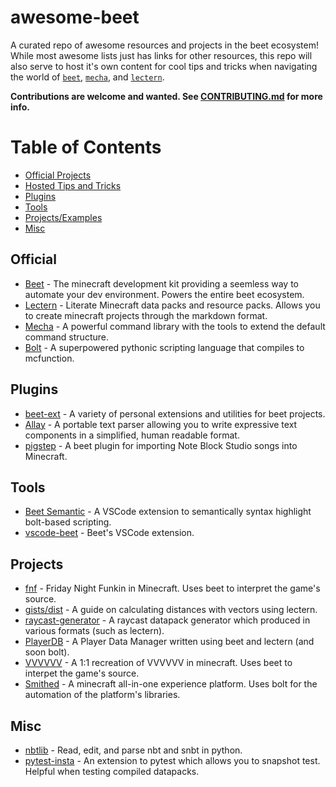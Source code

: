 # awesome-beet
A curated repo of awesome resources and projects in the beet ecosystem! While most awesome lists just has links for other resources, this repo will also serve to host it's own content for cool tips and tricks when navigating the world of [`beet`](https://github.com/mcbeet/beet), [`mecha`](https://github.com/mcbeet/mecha), and [`lectern`](https://github.com/mcbeet/lectern).

**Contributions are welcome and wanted. See [CONTRIBUTING.md](CONTRIBUTING.md) for more info.**

# Table of Contents

- [Official Projects](#official)
- [Hosted Tips and Tricks](resources)
- [Plugins](#plugins)
- [Tools](#tools)
- [Projects/Examples](#projects)
- [Misc](#misc)


## Official

- [Beet](https://github.com/mcbeet/beet) - The minecraft development kit providing a seemless way to automate your dev environment. Powers the entire beet ecosystem.
- [Lectern](https://github.com/mcbeet/lectern) - Literate Minecraft data packs and resource packs. Allows you to create minecraft projects through the markdown format.
- [Mecha](https://github.com/mcbeet/mecha) - A powerful command library with the tools to extend the default command structure.
- [Bolt](https://github.com/mcbeet/mecha/tree/main/mecha/contrib/bolt) - A superpowered pythonic scripting language that compiles to mcfunction.


## Plugins

- [beet-ext](https://github.com/Arcensoth/beet-ext) - A variety of personal extensions and utilities for beet projects.
- [Allay](https://github.com/DoubleF3lix/Allay) - A portable text parser allowing you to write expressive text components in a simplified, human readable format.
- [pigstep](https://github.com/vberlier/pigstep) - A beet plugin for importing Note Block Studio songs into Minecraft.



## Tools

- [Beet Semantic](https://github.com/TheNuclearNexus/BeetSemantics/) - A VSCode extension to semantically syntax highlight bolt-based scripting.
- [vscode-beet](https://github.com/mcbeet/vscode-beet) - Beet's VSCode extension.


## Projects

- [fnf](https://github.com/vberlier/fnf) - Friday Night Funkin in Minecraft. Uses beet to interpret the game's source.
- [gists/dist](https://github.com/rx-modules/gists/tree/main/dist) - A guide on calculating distances with vectors using lectern.
- [raycast-generator](https://help.sourceblock.net/beta/tools/data-packs/raycasting-generator) - A raycast datapack generator which produced in various formats (such as lectern).
- [PlayerDB](https://github.com/rx-modules/PlayerDB) - A Player Data Manager written using beet and lectern (and soon bolt).
- [VVVVVV](https://github.com/Bentroen/VVVVVV-in-Minecraft) - A 1:1 recreation of VVVVVV in minecraft. Uses beet to interpet the game's source.
- [Smithed](https://smithed.dev/) - A minecraft all-in-one experience platform. Uses bolt for the automation of the platform's libraries.


## Misc

- [nbtlib](https://github.com/vberlier/nbtlib) - Read, edit, and parse nbt and snbt in python.
- [pytest-insta](https://github.com/vberlier/pytest-insta) - An extension to pytest which allows you to snapshot test. Helpful when testing compiled datapacks.
